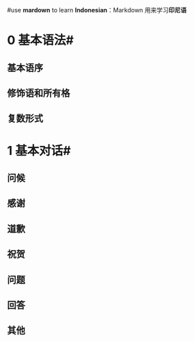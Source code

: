 #use **mardown** to learn **Indonesian**：Markdown 用来学习**印尼语**

# 0 基本语法#
## 基本语序
## 修饰语和所有格
## 复数形式
# 1 基本对话# 
## 问候
## 感谢
## 道歉
## 祝贺
## 问题
## 回答
## 其他
